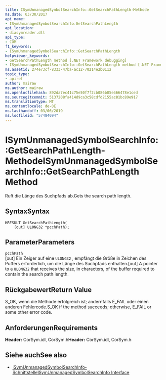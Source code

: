 ```yaml
---
title: ISymUnmanagedSymbolSearchInfo::GetSearchPathLength-Methode
ms.date: 03/30/2017
api_name:
- ISymUnmanagedSymbolSearchInfo.GetSearchPathLength
api_location:
- diasymreader.dll
api_type:
- COM
f1_keywords:
- ISymUnmanagedSymbolSearchInfo::GetSearchPathLength
helpviewer_keywords:
- GetSearchPathLength method [.NET Framework debugging]
- ISymUnmanagedSymbolSearchInfo::GetSearchPathLength method [.NET Framework debugging]
ms.assetid: 274e73cf-8333-47ba-ac12-70214e2b0112
topic_type:
- apiref
author: mairaw
ms.author: mairaw
ms.openlocfilehash: 892da7ec41c75e50f7f2cb086b05e466478e1ced
ms.sourcegitcommit: 5137208fa414d9ca3c58cdfd2155ac81bc89e917
ms.translationtype: MT
ms.contentlocale: de-DE
ms.lasthandoff: 03/06/2019
ms.locfileid: "57484094"
---
```

# <a name="isymunmanagedsymbolsearchinfogetsearchpathlength-method"></a><span data-ttu-id="a0ed9-102">ISymUnmanagedSymbolSearchInfo::GetSearchPathLength-Methode</span><span class="sxs-lookup"><span data-stu-id="a0ed9-102">ISymUnmanagedSymbolSearchInfo::GetSearchPathLength Method</span></span>
<span data-ttu-id="a0ed9-103">Ruft die Länge des Suchpfads ab.</span><span class="sxs-lookup"><span data-stu-id="a0ed9-103">Gets the search path length.</span></span>  
  
## <a name="syntax"></a><span data-ttu-id="a0ed9-104">Syntax</span><span class="sxs-lookup"><span data-stu-id="a0ed9-104">Syntax</span></span>  
  
```  
HRESULT GetSearchPathLength(  
    [out] ULONG32 *pcchPath);  
```  
  
## <a name="parameters"></a><span data-ttu-id="a0ed9-105">Parameter</span><span class="sxs-lookup"><span data-stu-id="a0ed9-105">Parameters</span></span>  
 `pcchPath`  
 <span data-ttu-id="a0ed9-106">[out] Ein Zeiger auf eine `ULONG32` , empfängt die Größe in Zeichen des Puffers erforderlich, um die Länge des Suchpfads enthalten.</span><span class="sxs-lookup"><span data-stu-id="a0ed9-106">[out] A pointer to a `ULONG32` that receives the size, in characters, of the buffer required to contain the search path length.</span></span>  
  
## <a name="return-value"></a><span data-ttu-id="a0ed9-107">Rückgabewert</span><span class="sxs-lookup"><span data-stu-id="a0ed9-107">Return Value</span></span>  
 <span data-ttu-id="a0ed9-108">S_OK, wenn die Methode erfolgreich ist; andernfalls E_FAIL oder einen anderen Fehlercode.</span><span class="sxs-lookup"><span data-stu-id="a0ed9-108">S_OK if the method succeeds; otherwise, E_FAIL or some other error code.</span></span>  
  
## <a name="requirements"></a><span data-ttu-id="a0ed9-109">Anforderungen</span><span class="sxs-lookup"><span data-stu-id="a0ed9-109">Requirements</span></span>  
 <span data-ttu-id="a0ed9-110">**Header:** CorSym.idl, CorSym.h</span><span class="sxs-lookup"><span data-stu-id="a0ed9-110">**Header:** CorSym.idl, CorSym.h</span></span>  
  
## <a name="see-also"></a><span data-ttu-id="a0ed9-111">Siehe auch</span><span class="sxs-lookup"><span data-stu-id="a0ed9-111">See also</span></span>
- [<span data-ttu-id="a0ed9-112">ISymUnmanagedSymbolSearchInfo-Schnittstelle</span><span class="sxs-lookup"><span data-stu-id="a0ed9-112">ISymUnmanagedSymbolSearchInfo Interface</span></span>](../../../../docs/framework/unmanaged-api/diagnostics/isymunmanagedsymbolsearchinfo-interface.md)
